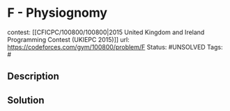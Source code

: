 # F - Physiognomy

contest: [[CFICPC/100800/100800|2015 United Kingdom and Ireland Programming Contest (UKIEPC 2015)]]
url: https://codeforces.com/gym/100800/problem/F
Status: #UNSOLVED
Tags: #

## Description

## Solution

